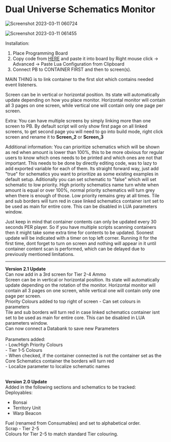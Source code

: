 # Dual Universe Schematics Monitor

![Screenshot 2023-03-11 060724](https://user-images.githubusercontent.com/94600381/224416655-1d4261c8-b3e0-4108-9b38-a55f5fbe55e3.png)

![Screenshot 2023-03-11 061455](https://user-images.githubusercontent.com/94600381/224416690-cd3c4c55-ee87-41e4-89aa-e7f295cc2130.png)

Installation:
1. Place Programming Board
2. Copy code from [HERE](https://raw.githubusercontent.com/Vtreka/DU-Schematics-Monitor/main/LUA.json) and paste it into board by Right mouse click -> Advanced -> Paste Lua Configuration from Clipboard
3. Connect PB to CONTAINER FIRST and then to screen(s). 

MAIN THING is to link container to the first slot which contains needed event listeners.

Screen can be in vertical or horizontal position. Its state will automatically update depending on how you place monitor. Horizontal monitor will contain all 3 pages on one screen, while vertical one will contain only one page per screen.

Extra:
You can have multiple screens by simply linking more than one screen to PB. 
By default script will only show first page on all linked screens, to get second page you will need to go into build mode, right click screen and rename it to **Screen_2** or **Screen_3**

Additional information:
You can prioritize schematics which will be shown as red when amount is lower than 100%, this to be more obvious for regular users to know which ones needs to be printed and which ones are not that important. This needs to be done by directly editing code, was to lazy to add exported variable for each of them. Its straight forward way, just add "true" for schematics you want to prioritize as some existing examples in default setup. 
Aditionally you can set schematic to "false" which will set schematic to low priority. High priority schematics name turn white when amount is equal or over 100%, normal priority schematics will turn grey when there is enough of those. Low priority remains grey at all times. 
Tile and sub borders will turn red in case linked schematics container isnt set to be used as main for entire core. This can be disabled in LUA parameters window.

Just keep in mind that container contents can only be updated every 30 seconds PER player. So if you have multiple scripts scanning containers then it might take some extra time for contents to be updated. Soonest update will be indicated with a timer on top left corner.
Running it for the first time, dont forget to turn on screen and nothing will appear in it until container content scan is performed, which can be delayed due to previously mentioned limitations.

<hr>
<b>Version 2.1 Update</b><br>
Can now add in a 3rd screen for Tier 2-4 Ammo<br>
Screen can be in vertical or horizontal position. Its state will automatically update depending on the rotation of the monitor. Horizontal monitor will contain all 3 pages on one screen, while vertical one will contain only one page per screen.<br>
Priority Colours added to top right of screen - Can set colours in parameters<br>
Tile and sub borders will turn red in case linked schematics container isnt set to be used as main for entire core. This can be disabled in LUA parameters window.<br>
Can now connect a Databank to save new Parameters<br><br>
Parameters added:<br>
   - Low/High Priority Colours<br>
   - Tier 1-5 Colours<br>
   - When checked, if the container connected is not the container set as the Core Schematics container the borders will turn red<br>
   - Localize parameter to localize schematic names<br><br>

<b>Version 2.0 Update</b><br>
Added in the following sections and schematics to be tracked:<br>
Deployables:<br>
   - Bonsai<br>
   - Territory Unit<br>
   - Warp Beacon<br>

Fuel (renamed from Consumables) and set to alphabetical order.<br>
Scrap - Tier 2-5<br>
Colours for Tier 2-5 to match standard Tier colouring.<br>
